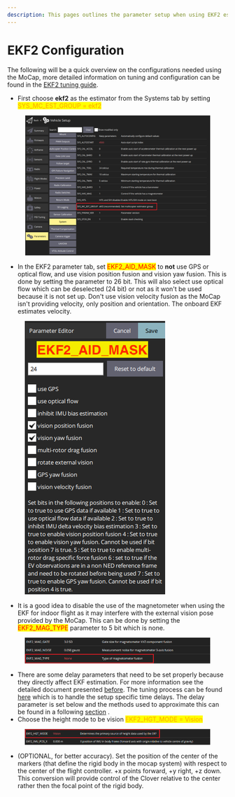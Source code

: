 ```yaml
---
description: This pages outlines the parameter setup when using EKF2 estimator.
---
```


# EKF2 Configuration

The following will be a quick overview on the configurations needed using the MoCap, more detailed information on tuning and configuration can be found in the [EKF2 tuning guide](https://docs.px4.io/main/en/advanced\_config/tuning\_the\_ecl\_ekf.html).

* First choose **ekf2** as the estimator from the Systems tab by setting <mark style="color:orange;">SYS\_MC\_EST\_GROUP = ekf2</mark>&#x20;

<figure><img src="../../.gitbook/assets/sys_mc (1).png" alt=""><figcaption></figcaption></figure>

* In the EKF2 parameter tab, set <mark style="color:red;">EKF2\_AID\_MASK</mark> to **not** use GPS or optical flow, and use vision position fusion and vision yaw fusion. This is done by setting the parameter to 26 bit. This will also select use optical flow which can be deselected (24 bit) or not as it won't be used because it is not set up. Don't use vision velocity fusion as the MoCap isn't providing velocity, only position and orientation. The onboard EKF estimates velocity.

<figure><img src="../../.gitbook/assets/ekf2_aid_mask.png" alt=""><figcaption></figcaption></figure>

* It is a good idea to disable the use of the magnetometer when using the EKF for indoor flight as it may interfere with the external vision pose provided by the MoCap. This can be done by setting the <mark style="color:red;">EKF2\_MAG\_TYPE</mark> parameter to 5 bit which is none.

<figure><img src="../../.gitbook/assets/ekf2_mag.png" alt=""><figcaption></figcaption></figure>

* There are some delay parameters that need to be set properly because they directly affect EKF estimation. For more information see the detailed document presented [before](https://docs.px4.io/main/en/advanced\_config/tuning\_the\_ecl\_ekf.html). The tuning process can be found [here](https://docs.px4.io/main/en/ros/external\_position\_estimation.html#ekf2-tuning-configuration) which is to handle the setup specific time delays. The delay parameter is set below and the methods used to approximate this can be found in a following [section](ekf2-and-lpe-tuning-and-consistancy.md) .
* Choose the height mode to be vision <mark style="color:orange;">EKF2\_HGT\_MODE = Vision</mark>

<figure><img src="../../.gitbook/assets/ekf2_hgt.png" alt=""><figcaption></figcaption></figure>

* (OPTIONAL, for better accuracy). Set the position of the center of the markers (that define the rigid body in the mocap system) with respect to the center of the flight controller. +x points forward, +y right, +z down. This conversion will provide control of the Clover relative to the center rather then the focal point of the rigid body.
